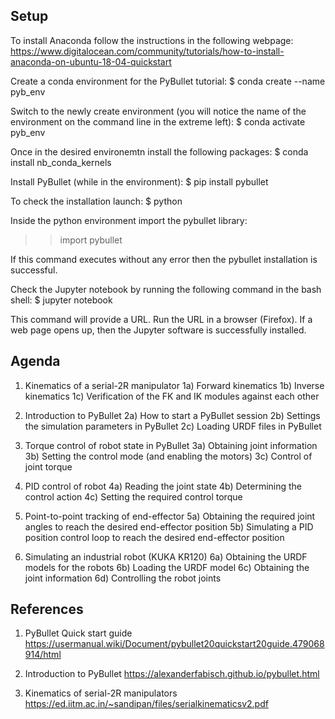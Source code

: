 ## Setup

To install Anaconda follow the instructions in the following webpage:
https://www.digitalocean.com/community/tutorials/how-to-install-anaconda-on-ubuntu-18-04-quickstart

Create a conda environment for the PyBullet tutorial:
$ conda create --name pyb_env

Switch to the newly create environment (you will notice the name of the environment on the command line in the extreme left):
$ conda activate pyb_env


Once in the desired environemtn install the following packages:
$ conda install nb_conda_kernels

Install PyBullet (while in the environment):
$ pip install pybullet


To check the installation launch:
$ python

Inside the python environment import the pybullet library:
>> import pybullet

If this command executes without any error then the pybullet installation is successful.


Check the Jupyter notebook by running the following command in the bash shell:
$ jupyter notebook

This command will provide a URL. Run the URL in a browser (Firefox). If a web page opens up, then the Jupyter software is successfully installed.



## Agenda 

1) Kinematics of a serial-2R manipulator
1a) Forward kinematics
1b) Inverse kinematics
1c) Verification of the FK and IK modules against each other


2) Introduction to PyBullet
2a) How to start a PyBullet session
2b) Settings the simulation parameters in PyBullet
2c) Loading URDF files in PyBullet


3) Torque control of robot state in PyBullet
3a) Obtaining joint information
3b) Setting the control mode (and enabling the motors)
3c) Control of joint torque


4) PID control of robot
4a) Reading the joint state
4b) Determining the control action
4c) Setting the required control torque


5) Point-to-point tracking of end-effector
5a) Obtaining the required joint angles to reach the desired end-effector position
5b) Simulating a PID position control loop to reach the desired end-effector position


6) Simulating an industrial robot (KUKA KR120)
6a) Obtaining the URDF models for the robots
6b) Loading the URDF model
6c) Obtaining the joint information
6d) Controlling the robot joints



## References
1) PyBullet Quick start guide
https://usermanual.wiki/Document/pybullet20quickstart20guide.479068914/html

2) Introduction to PyBullet
https://alexanderfabisch.github.io/pybullet.html

2) Kinematics of serial-2R manipulators
https://ed.iitm.ac.in/~sandipan/files/serialkinematicsv2.pdf

